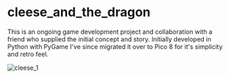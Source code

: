 # cleese_and_the_dragon
This is an ongoing game development project and collaboration with a friend who supplied the initial concept and story. Initially developed in Python with PyGame I've since migrated it over to Pico 8 for it's simplicity and retro feel.

![cleese_1](https://github.com/user-attachments/assets/70c3ceaa-c0cc-4fb7-9db8-8bca5988e08f)

